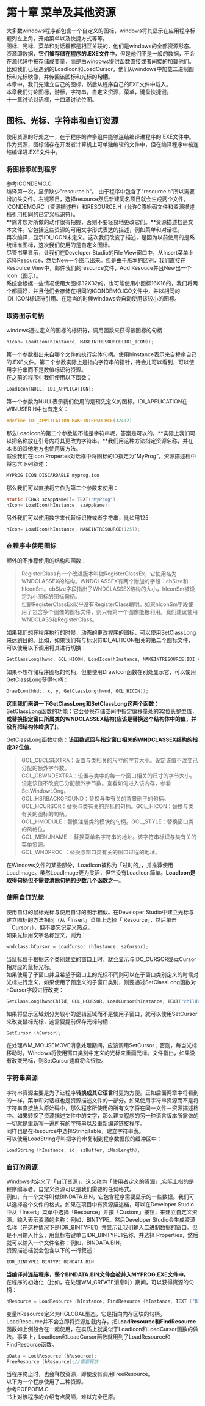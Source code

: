 # 第十章 菜单及其他资源
大多数windows程序都包含一个自定义的图标，windows将其显示在应用程序标题列左上角，开始菜单以及快捷方式等等。  
图标、光标、菜单和对话框都是相互关联的，他们是windows的全部资源形态。资源即数据，**它们被存储在程序的.EXE文件中**，但是他们不是一般的数据，不会在源代码中被存储成变量，而是由windows提供函数直接或者间接的加载他们。比如我们已经遇到的LoadIcon和LoadCursor，他们从windows中加载二进制图标和光标映像，并传回该图标和光标的**句柄**。  
本章中，我们先建立自己的图标，然后从程序自己的EXE文件中载入。   
本章我们讨论图标，游标，字符串，自定义资源，菜单，键盘快捷键。  
十一章讨论对话框，十四章讨论位图。
## 图标、光标、字符串和自订资源
使用资源的好处之一，在于程序的许多组件能够连结编译进程序的.EXE文件中。  
作为资源，图标储存在开发者计算机上可单独编辑的文件中，但在编译程序中被连结编译进.EXE文件中。    
### 将图标添加到程序
参考ICONDEMO.C  
编译第一次，显示缺少"resource.h"。
由于程序中包含了"resource.h"所以需要增加头文件。右键项目，选择resource然后新建同名项目就会生成两个文件，ICONDEMO.RC（资源描述档）和RESOURCE.H（允许C原始码文件和资源描述档引用相同的已定义标识符）。     
**除非您对所做的动作很有把握，否则不要轻易地更改它们。**资源描述档是文本文件。它包括这些资源的可用文字形式表达的描述，例如菜单和对话框。  
再次编译，显示IDI_ICON未定义。这次我们改变了描述，是因为以前使用的是系统标准图标，这次我们使用的是自定义图标。  
尽管书里显示，让我们在Developer Studio的File View窗口中，从Insert菜单上选择Resource，然后New一个图示出来。但是由于版本的区别，我们直接在Resource View中，邮件我们的resource文件，Add Resouce并且New出一个Icon（图示）。  
系统会根据一些情况使用大图标32X32的，也可能使用小图标16X16的，我们将两个都画好，并且他们会存储在相同的ICONDEMO.ICO文件中，并以相同的IDI_ICON标识符引用。在适当的时候windows会自动使用该较小的图标。  
### 取得图示句柄
windows通过定义的图标的标识符，调用函数来获得该图标的句柄：  
```c
hIcon= LoadIcon(hInstance, MAKEINTRESOURCE(IDI_ICON));  
```
第一个参数指出来自哪个文件的执行实体句柄。使用hInstance表示来自程序自己的.EXE文件。第二个参数实际上是指向字符串的指针，待会儿可以看到，可以使用字符串而不是数值标识符资源。  
在之前的程序中我们使用以下函数：  
```c
LoadIcon(NULL, IDI_APPLICATION);  
```
第一个参数为NULL表示我们使用的是预先定义的图标。IDI_APPLICATION在WINUSER.H中也有定义：  
```c
#define IDI_APPLICATION MAKEINTRESOURCE(32412)  
```
那么LoadIcon的第二个参数能不能是字符串呢，答案是可以的。**实际上我们可以把名称放在引号内将其更改为字符串。**我们用这种方法指定资源名称，并在本书的其他地方也使用该方法。  
假设我们在Icon Propertes对话框中将图标的ID指定为"MyProg”，资源描述档中将包含下列叙述：  
```c
MYPROG ICON DISCARDABLE myprog.ico  
```
那么我们可以直接将它作为第二个参数来使用：  
```c
static TCHAR szAppName[]= TEXT("MyProg");   
hIcon= LoadIcon(hInstance, szAppName);  
```
另外我们可以使用数字来代替标识符或者字符串，比如用125  
```c
hIcon= LoadIcon(hInstance, MAKEINTRESOURCE(125));  
```
### 在程序中使用图标
额外的不推荐使用的结构和函数：  
> RegisterClass有一个改进版本叫做RegisterClassEx，它使用名为WNDCLASSEX的结构。WNDCLASSEX有两个附加的字段：cbSize和hIconSm。cbSize字段指出了WNDCLASSEX结构的大小，hIconSm被设定为小图标的图标句柄。  
> 但是RegisterClassEx似乎没有RegisterClass聪明。如果hIconSm字段使用了包含多个图像的图标文件，则只有第一个图像能被利用。我们建议使用WNDCLASS和RegisterClass。  

如果我们想在程序执行的时候，动态的更改程序的图标，可以使用SetClassLong来达到目的。比如，如果我们有与标识符IDI_ALTICON相关的第二个图标文件，可以使用以下调用将其进行切换：  
```c
SetClassLong(hwnd, GCL_HICON, LoadIcon(hInstance, MAKEINTRESOURCE(IDI_ALTICON)));   
```  
如果不想存储程序图标的句柄，但要使用DrawIcon函数在别处显示它，可以使用GetClassLong获得句柄：  
```c
DrawIcon(hhdc, x, y, GetClassLong(hwnd, GCL_HICON));     
```  
**这里我们来讲一下GetClassLong和SetClassLong这两个函数：**  
SetClassLong函数的功能：它会替换存储空间中指定偏移量处的32位长整型值，**或替换指定窗口所属类的WNDCLASSEX结构(应该是替换这个结构体中的值，并没有把结构体给换了)**。   

GetClassLong函数功能：**该函数返回与指定窗口相关的WNDCLASSEX结构的指定32位值**。  

> GCL_CBCLSEXTRA：设置与类相关的尺寸的字节大小。设定该值不改变己分配的额外字节数。  
GCL_CBWNDEXTRA：设置与类中的每一个窗口相关的尺寸的字节大小。设定该值不改变已分配额外字节数。查看如何进入该内存，参看SetWindowLOng。  
GCL_HBRBACKGROUND：替换与类有关的背景刷子的句柄。  
GCL_HCURSOR：替换与类有关的光标的句柄。GCL_HICON：替换与类有关的图标的句柄。  
GCL_HMODULE：替换注册类的模块的句柄。GCL_STYLE：替换窗口类的风格位。  
GCL_MENUNAME ：替换菜单名字符串的地址。该字符串标识与类有关的菜单资源。  
GCL_WNDPROC ：替换与窗口类有关的窗口过程的地址。  
  
在Windows文件的某些部分，LoadIcon被称为「过时的」，并推荐使用LoadImage。虽然LoadImage更为灵活，但它没有LoadIcon简单。**LoadIcon是取得句柄但不需要清除句柄的少数几个函数之一**。
### 使用自订光标
使用自订的鼠标光标与使用自订的图示相似。在Developer Studio中建立光标与建立图标的方法相同（从「Insert」菜单上选择「 Resource」，然后单击「Cursor」），但不要忘记定义热点。  
如果光标用文字名称定义，则为：  
```c
wndclass.hCursor = LoadCursor (hInstance, szCursor);  
```  
当鼠标位于根据这个类别建立的窗口上时，就会显示与IDC_CURSOR或szCursor相对应的鼠标光标。  
如果使用了子窗口并且希望子窗口上的光标不同则可以在子窗口类别定义的时候对光标进行定义，如果使用了预定义的子窗口类别，则要通过SetClassLong函数对hCursor字段进行改变：  
```c
SetClassLong(hwndChild, GCL_HCURSOR, LoadCursor(hInstance, TEXT("childcursor"));  
```  
如果将显示区域划分为较小的逻辑区域而不是使用子窗口，就可以使用SetCursor来改变鼠标光标，这需要提前保存光标句柄：  
```c
SetCursor (hCursor);  
```  
在处理WM_MOUSEMOVE消息处理期间，应该调用SetCursor；否则，每当光标移动时，Windows将使用窗口类别中定义的光标来重画光标。文件指出，如果没有改变光标，则SetCursor速度将会很快。
### 字符串资源
字符串资源主要是为了让程序**转换成其它语言**时更为方便。正如后面两章中将看到的一样，菜单和对话框也是资源描述文件的一部分。如果使用字符串资源而不是将字符串直接放入原始码中，那么程序所使用的所有文字将在同一文件－资源描述档中。如果转换了资源描述文件中的文字，那么建立程序的另一种语言版本所需做的一切就是重新写一遍所有的字符串以及重新编译链接程序。   
同样也是在Resource中选择StringTable，建立字符串表。  
可以使用LoadString呼叫把字符串复制到程序数据段的缓冲区中：
```c
LoadString (hInstance, id, szBuffer, iMaxLength);  
```  
### 自订的资源
Windows也定义了「自订资源」，这又称为「使用者定义的资源」,实际上指的是程序编写者。自定义资源可以是我们需要的任何格式。  
例如，有一个文件叫做BINDATA.BIN，它包含程序需要显示的一些数据。我们可以选择这个文件的格式。如果在项目中有资源描述档，可以在Developer Studio中从「Insert」菜单中选择「Resource」并按「Custom」按钮，来建立自定义资源。输入表示资源的名称：例如，BINTYPE。然后Developer Studio会生成资源名称（在这种情况下是IDR_BINTYPE1）并显示让我们输入二进制数据的窗口。但是不用输入什么，用鼠标右键单击IDR_BINTYPE1名称，并选择 Properties，然后就可以输入一个文件名称：例如，BINDATA.BIN。   
资源描述档就会包含以下的一行叙述：   
```c
IDR_BINTYPE1 BINTYPE BINDATA.BIN  
```   
**当编译并连结程序，整个BINDATA.BIN文件会被并入MYPROG.EXE文件中。**  
在程序的初始化（比如，在处理WM_CREATE消息时）期间，可以获得资源的句柄：    
```c
hResource = LoadResource (hInstance, FindResource (hInstance, TEXT ("BINTYPE"), MAKEINTRESOURCE (IDR_BINTYPE1))) ;   
```  
变量hResource定义为HGLOBAL型态，它是指向内存区块的句柄。LoadResource并不会立即将资源加载内存。把**LoadResource和FindResource**函数如上例般合在一起使用，在实质上就类似于LoadIcon和LoadCursor函数的做法。事实上，LoadIcon和LoadCursor函数就用到了LoadResource和FindResource函数。  
```c
pData = LockResource (hResource);   
FreeResource (hResource);//需要释放   
```   
当程序终止时，也会释放资源，即使没有调用FreeResource。  
以下为一个程序使用了三种资源。  
参考POEPOEM.C  
书上对该程序的介绍有点简陋，难以完全还原。
